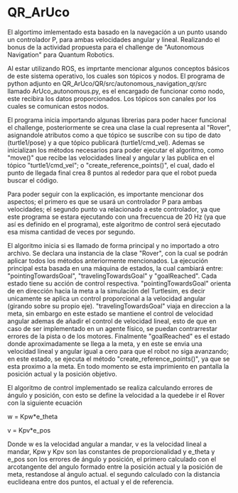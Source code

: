 # QR_ArUco

El algortimo imlementado esta basado en la navegación a un punto usando un controlador P, para ambas velocidades angular y lineal. Realizando el bonus de la actividad propuesta para el challenge de "Autonomous Navigation" para Quantum Robotics.

Al estar utilizando ROS, es imprtante mencionar algunos conceptos básicos de este sistema operativo, los cuales son tópicos y nodos. El programa de python adjunto en QR_ArUco/QR/src/autonomous_navigation_qr/src llamado ArUco_autonomous.py, es el encargado de funcionar como nodo, este recibira los datos proporcionados. Los tópicos son canales por los cuales se comunican estos nodos.

El programa inicia importando algunas librerias para poder hacer funcional el challenge, posteriormente se crea una clase la cual representa al "Rover", asignandole atributos como a que tópico se suscribe con su tipo de dato (turtle1/pose) y a que tópico publicará (turtle1/cmd_vel). Ademas se inicializan los métodos necesarios para poder ejecutar el algoritmo, como "move()" que recibe las velocidades lineal y angular y las publica en el tópico "turtle1/cmd_vel"; o "create_reference_points()", el cual, dado el punto de llegada final crea 8 puntos al rededor para que el robot pueda buscar el código. 

Para poder seguir con la explicación, es importante mencionar dos aspectos; el primero es que se usará un controlador P para ambas velocidades; el segundo punto va relacionado a este controlador, ya que este programa se estara ejecutando con una frecuencua de 20 Hz (ya que así es definido en el programa), este algoritmo de control será ejecutado esa misma cantidad de veces por segundo.

El algoritmo inicia si es llamado de forma principal y no importado a otro archivo. Se declara una instancia de la clase "Rover", con la cual se podrán aplicar todos los métodos anteriormente mencionados. La ejecución principal esta basada en una máquina de estados, la cual cambiará entre: "pointingTowardsGoal", "travelingTowardsGoal" y "goalReached". Cada estado tiene su acción de control respectiva. "pointingTowardsGoal" orienta de en dirección hacia la meta a la simulación del Turtlesim, es decir unicamente se aplica un control proporcional a la velocidad angular (girando sobre su propio eje). "travelingTowardsGoal" viaja en direccion a la meta, sin embargo en este estado se mantiene el control de velocidad angular ademas de añadir el control de velocidad lineal, esto de que en caso de ser implementado en un agente físico, se puedan contrarrestar errores de la pista o de los motores. Finalmente "goalReached" es el estado donde aproximadamente se llega a la meta, y en este se envia una velocidad lineal y angular igual a cero para que el robot no siga avanzando; en este estado, se ejecuta el método "create_reference_points()", ya que se esta proximo a la meta. En todo momento se esta imprimiento en pantalla la posición actual y la posición objetivo.

El algoritmo de control implementado se realiza calculando errores de ángulo y posición, con esto se define la velocidad a la quedebe ir el Rover con la siguiente ecuación

w = Kpw*e_theta

v = Kpv*e_pos

Donde w es la velocidad angular a mandar, v es la velocidad lineal a mandar, Kpw y Kpv son las constantes de proporcionalidad y e_theta y e_pos son los errores de ángulo y posición, el primero calculado con el arcotangente del angulo formado entre la posición actual y la posición de meta, restandose al ángulo actual. el segundo calculado con la distancia euclideana entre dos puntos, el actual y el de referencia. 
